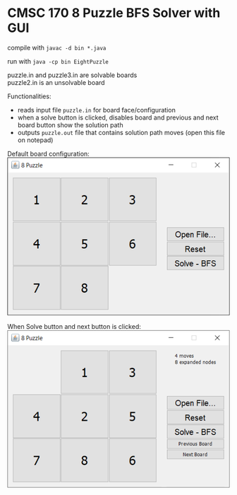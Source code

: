 # CMSC 170 8 Puzzle BFS Solver with GUI

compile with
`javac -d bin *.java`

run with
`java -cp bin EightPuzzle`

puzzle.in and puzzle3.in are solvable boards
<br/>puzzle2.in is an unsolvable board

Functionalities:

* reads input file `puzzle.in` for board face/configuration
* when a solve button is clicked, disables board and previous and next board button show the solution path
* outputs `puzzle.out` file that contains solution path moves (open this file on notepad)

Default board configuration: <br />
![What it looks like when ran](uponRunning.png)

When Solve button and next button is clicked: <br />
![What it looks like when solve button clicked](whenSolveClicked.gif)
